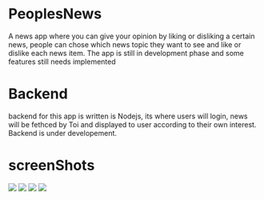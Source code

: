 # PeoplesNews
A news app where you can give your opinion by liking or disliking a certain news, people can chose which news topic they want to see and like or dislike each news item.
The app is still in development phase and some features still needs implemented

# Backend
backend for this app is written is Nodejs, its where users will login, news will be fethced by Toi and displayed to user according to their own interest.
Backend is under developement.

# screenShots

![](https://github.com/Rishabhk07/PeoplesNews/blob/master/screen%20shots/rsz_screenshot_20170309-013320.png)
![](https://github.com/Rishabhk07/PeoplesNews/blob/master/screen%20shots/rsz_screenshot_20170308-031010.png)
![](https://github.com/Rishabhk07/PeoplesNews/blob/master/screen%20shots/rsz_screenshot_20170308-031004.png)
![](https://github.com/Rishabhk07/PeoplesNews/blob/master/screen%20shots/rsz_1screenshot_20170308-030957.png)

